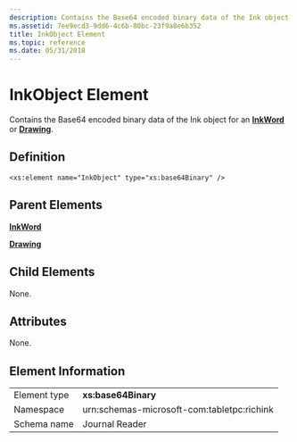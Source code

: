 ```yaml
---
description: Contains the Base64 encoded binary data of the Ink object for an InkWord or Drawing.
ms.assetid: 7ee9ecd3-9dd6-4c6b-80bc-23f9a8e6b352
title: InkObject Element
ms.topic: reference
ms.date: 05/31/2018
---
```


# InkObject Element

Contains the Base64 encoded binary data of the Ink object for an [**InkWord**](inkword-element.md) or [**Drawing**](drawing-element.md).

## Definition

``` syntax
<xs:element name="InkObject" type="xs:base64Binary" />
```

## Parent Elements

[**InkWord**](inkword-element.md)

[**Drawing**](drawing-element.md)

## Child Elements

None.

## Attributes

None.

## Element Information



|              |                                            |
|--------------|--------------------------------------------|
| Element type | **xs:base64Binary**                        |
| Namespace    | urn:schemas-microsoft-com:tabletpc:richink |
| Schema name  | Journal Reader                             |



 

 

 



